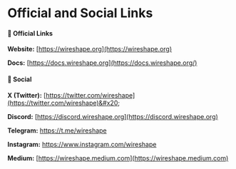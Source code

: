 # Official and Social Links

#### 🔗 Official Links&#x20;

**Website:** [https://wireshape.org](https://wireshape.org)

**Docs:** [https://docs.wireshape.org](https://docs.wireshape.org/)

#### 📢 Social&#x20;

**X (Twitter):** [https://twitter.com/wireshape](https://twitter.com/wireshape)&#x20;

**Discord:** [https://discord.wireshape.org](https://discord.wireshape.org)

**Telegram:** [https://t.me/wireshape ](https://t.me/wireshape)

**Instagram:** [https://www.instagram.com/wireshape ](https://www.instagram.com/wireshape)

**Medium:** [https://wireshape.medium.com](https://wireshape.medium.com)
